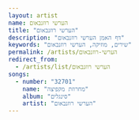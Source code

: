 ```yaml
---
layout: artist
name: הערשי רוזנבאום
title: "הערשי רוזנבאום"
description: "דף האמן הערשי רוזנבאום"
keywords: "שירים, מוזיקה, הערשי רוזנבאום"
permalink: /artists/הערשי-רוזנבאום
redirect_from:
  - /artists/list/הערשי רוזנבאום
songs:
  - number: "32701"
    name: "מחרוזת מקפיצה"
    album: "סינגלים"
    artist: "הערשי רוזנבאום"
---
```

